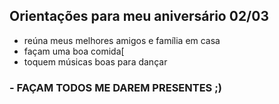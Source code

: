 ## Orientações para meu aniversário 02/03

- reúna meus melhores amigos e família em casa
- façam uma boa comida[
- toquem músicas boas para dançar
### - FAÇAM TODOS ME DAREM PRESENTES ;) 



